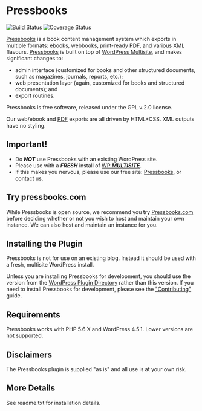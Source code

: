 Pressbooks
==========

[![Build Status](https://travis-ci.org/pressbooks/pressbooks.svg?branch=dev)](https://travis-ci.org/pressbooks/pressbooks) [![Coverage Status](https://coveralls.io/repos/pressbooks/pressbooks/badge.svg?branch=dev&service=github)](https://coveralls.io/github/pressbooks/pressbooks?branch=dev)

[Pressbooks](http://pressbooks.com) is a book content management system which exports in multiple formats: ebooks, webbooks, print-ready [PDF][], and various XML flavours. [Pressbooks](http://pressbooks.com) is built on top of [WordPress Multisite](http://codex.wordpress.org/Glossary#Multisite), and makes significant changes to:
  * admin interface (customized for books and other structured documents, such as magazines, journals, reports, etc.);
  * web presentation layer (again, customized for books and structured documents); and
  * export routines.

Pressbooks is free software, released under the GPL v.2.0 license.

Our web/ebook and [PDF][] exports are all driven by HTML+CSS. XML outputs have no styling.

  [PDF]: http://pressbooks.com/prince        "Note: we use the non-free software Prince XML for PDF export."


Important!
----------

 * Do ___NOT___ use Pressbooks with an existing WordPress site.
 * Please use with a ___FRESH___ install of [WP ___MULTISITE___](http://codex.wordpress.org/Glossary#Multisite).
 * If this makes you nervous, please use our free site: [Pressbooks](http://pressbooks.com), or contact us.


Try pressbooks.com
------------------

While Pressbooks is open source, we recommend you try [Pressbooks.com](http://pressbooks.com) before deciding whether or not you wish to host and maintain your own instance. We can also host and maintain an instance for you.

Installing the Plugin
---------------------

Pressbooks is not for use on an existing blog. Instead it should be used with a fresh, multisite WordPress install.

Unless you are installing Pressbooks for development, you should use the version from the [WordPress Plugin Directory](https://wordpress.org/plugins/pressbooks) rather than this version. If you need to install Pressbooks for development, please see the ["Contributing"](CONTRIBUTING.md) guide.

Requirements
------------

Pressbooks works with PHP 5.6.X and WordPress 4.5.1. Lower versions are not supported.

Disclaimers
-----------

The Pressbooks plugin is supplied "as is" and all use is at your own risk.

More Details
------------

See readme.txt for installation details.
